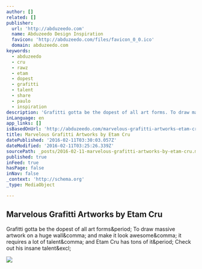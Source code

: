 ```yaml
---
author: []
related: []
publisher:
  url: 'http://abduzeedo.com'
  name: Abduzeedo Design Inspiration
  favicon: 'http://abduzeedo.com/files/favicon_0_0.ico'
  domain: abduzeedo.com
keywords:
  - abduzeedo
  - cru
  - rawz
  - etam
  - dopest
  - grafitti
  - talent
  - share
  - paulo
  - inspiration
description: 'Grafitti gotta be the dopest of all art forms. To draw massive artwork on a huge wall, and make it look awesome, it requires a lot of talent, and Etam Cru has tons of it. Check out his insane talent!'
inLanguage: en
app_links: []
isBasedOnUrl: 'http://abduzeedo.com/marvelous-grafitti-artworks-etam-cru?utm_source=feedburner&utm_medium=feed&utm_campaign=Feed%3A+abduzeedo+%28Abduzeedo+Feed%29'
title: Marvelous Grafitti Artworks by Etam Cru
datePublished: '2016-02-11T03:30:03.057Z'
dateModified: '2016-02-11T03:25:26.339Z'
sourcePath: _posts/2016-02-11-marvelous-grafitti-artworks-by-etam-cru.md
published: true
inFeed: true
hasPage: false
inNav: false
_context: 'http://schema.org'
_type: MediaObject

---
```

<article style=""><h1>Marvelous Grafitti Artworks by Etam Cru</h1><p>Grafitti gotta be the dopest of all art forms&amp;period; To draw massive artwork on a huge wall&amp;comma; and make it look awesome&amp;comma; it requires a lot of talent&amp;comma; and Etam Cru has tons of it&amp;period; Check out his insane talent&amp;excl;</p><img src="http://imgs.abduzeedo.com/files/articles/marvelous-grafitti-artworks-etam-cru/-madamme-chicken-jpg-700-5000.jpg" /></article>